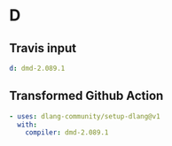 # D

## Travis input

```yaml
d: dmd-2.089.1
```

## Transformed Github Action

```yaml
- uses: dlang-community/setup-dlang@v1
  with:
    compiler: dmd-2.089.1
```
